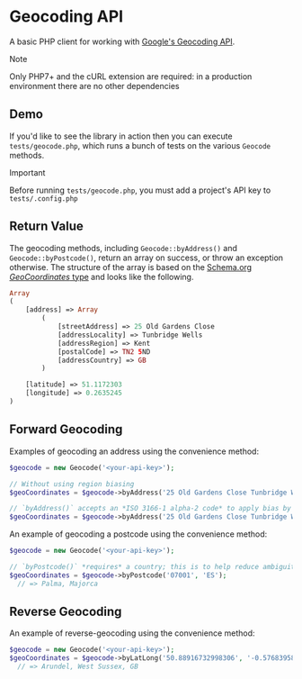 # Geocoding API

A basic PHP client for working with [Google's Geocoding API](https://developers.google.com/maps/documentation/geocoding).

> [!NOTE]
> Only PHP7+ and the cURL extension are required: in a production environment there are no other dependencies

## Demo

If you'd like to see the library in action then you can execute `tests/geocode.php`, which runs a bunch of tests on the various `Geocode` methods.

> [!IMPORTANT]
> Before running `tests/geocode.php`, you must add a project's API key to `tests/.config.php`

## Return Value

The geocoding methods, including `Geocode::byAddress()` and `Geocode::byPostcode()`, return an array on success, or throw an exception otherwise.  The structure of the array is based on the [Schema.org *GeoCoordinates* type](https://schema.org/GeoCoordinates) and looks like the following.

```php
Array
(
    [address] => Array
        (
            [streetAddress] => 25 Old Gardens Close
            [addressLocality] => Tunbridge Wells
            [addressRegion] => Kent
            [postalCode] => TN2 5ND
            [addressCountry] => GB
        )

    [latitude] => 51.1172303
    [longitude] => 0.2635245
)
```

## Forward Geocoding

Examples of geocoding an address using the convenience method:

```php
$geocode = new Geocode('<your-api-key>');

// Without using region biasing
$geoCoordinates = $geocode->byAddress('25 Old Gardens Close Tunbridge Wells TN2 5ND');

// `byAddress()` accepts an *ISO 3166-1 alpha-2 code* to apply bias by a specific country
$geoCoordinates = $geocode->byAddress('25 Old Gardens Close Tunbridge Wells TN2 5ND', 'GB');
```

An example of geocoding a postcode using the convenience method:

```php
$geocode = new Geocode('<your-api-key>');

// `byPostcode()` *requires* a country; this is to help reduce ambiguity and, therefore, improve results
$geoCoordinates = $geocode->byPostcode('07001', 'ES');
  // => Palma, Majorca
```

## Reverse Geocoding

An example of reverse-geocoding using the convenience method:

```php
$geocode = new Geocode('<your-api-key>');
$geoCoordinates = $geocode->byLatLong('50.88916732998306', '-0.5768395884825535');
  // => Arundel, West Sussex, GB
```
